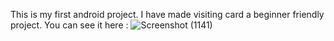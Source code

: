 This is my first android project.
I have made visiting card a beginner friendly project.
You can see it here : ![Screenshot (1141)](https://user-images.githubusercontent.com/69320890/131644685-8a6743cd-7945-4701-8311-015b4247aa81.png)
